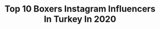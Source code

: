 ---
title: Top 10 Boxers Instagram Influencers In Turkey In 2020
description: >-
  Find top boxers Instagram influencers in Turkey in 2020. Most popular hashtags: #boxer #pitbull #follow #americanbully.
platform: Instagram
hits: 11
text_top: Analyze the best Instagram profiles on inBeat.
text_bottom: Our platform holds 11 Instagram influencers like this in Turkey for you to work with.
profiles:
  - username: "denizkozig01"
    fullname: >-
      Deniz Közig️️️️️️️
    bio: >-
      Deniz “ADANALI” Közig ▪️Athlete 🇹🇷 / 🇳🇱 ▪️Professional Boxer 5-0-0 (5 KO’s) ▪️#AdanaDemirSpor 🔵⚫️ ▪️ Manager @ilkerfurat
    location: "Turkey"
    followers: 78732
    engagement: 241
    commentsToLikes: 0.020378
    id: ckaoxukdoethi0i78t6hhw5kg
    verified: false
    hashtags: "#adanal, #boxingday, #denizko, #adanaliyik"
  - username: "nikostzotzos"
    fullname: >-
      Nikos Tzotzos 🇬🇷
    bio: >-
      • Professional Kick Boxer , 15-1 (9 KO's) • @underarmourgr athlete💪🏻 • Sports Science & Physical Education • Personal Trainer
    location: "Turkey"
    followers: 4836
    engagement: 2133
    commentsToLikes: 0.021574
    id: ck8tb5yb0ufa10j78qjzq1g5t
    verified: false
    hashtags: "#underarmourgreece, #throughthistogether, #tzotzosteam, #krataios"
  - username: "radmehrbrothers"
    fullname: >-
      Mobin_mohamad
    bio: >-
      🔱 Efsaneikizler .📍🇹🇷 Ankara 🔶Member of Muay Thai National Team 2015 🔶Muay Thai 2016 Champion 🔶Kick Box 2017 Champion 🔴 Kişisel ders ve online koçluk
    location: "Turkey"
    followers: 17945
    engagement: 887
    commentsToLikes: 0.119018
    id: ck1399rmkk8at0i19eybkxyr1
    verified: false
    hashtags: "#legendary, #muaythai, #onechampion, #onechampionship"
  - username: "liza.sila"
    fullname: >-
      Kopeklere fısıldayan adam
    bio: >-
      Mehmet KILIÇALP ☪ İstanBully Kennel YouTub - Mehmet Kılıçalp Tiktok - liza.sila
    location: "Turkey"
    followers: 104473
    engagement: 246
    commentsToLikes: 0.031595
    id: ck14ilj5pg0do0i19b4lyy6s7
    verified: false
    hashtags: "#presacanario, #americanpitbull, #instadogs, #pitbull"
  - username: "pitbullailesi33"
    fullname: >-
      PİTBULL TÜRKİYE 🇹🇷
    bio: >-
      •Kötü Köpek Yoktur Kötü Sahip Vardır🐾 •Reklam Ve Sponsorluk İçin 𝐃𝐌✌️ •TİK TOK HESABIMIZ👇 @pitbullyturkey
    location: "Turkey"
    followers: 16653
    engagement: 321
    commentsToLikes: 0.018410
    id: ck8tb4pubu9kt0j78z3wqru5n
    verified: false
    hashtags: "#rottweiler, #presecanario, #rednose, #pitbull"
  - username: "pitbull.tc"
    fullname: >-
      Mehmet kılıçalp
    bio: >-
      🔁 Reklam ve iş birliği 💴 @liza.sila Paylaştığımız son video yayında
    location: "Turkey"
    followers: 203896
    engagement: 401
    commentsToLikes: 0.020539
    id: ck14ili2og08y0i195boc1xo9
    verified: false
    hashtags: "#americanbulldog, #rottweiler, #boerboel, #kangal"
  - username: "kopekler.alemii"
    fullname: >-
      Köpekler Alemi
    bio: >-
      🔁 Reklam ve is birligi 💴 YouTube Kanalımıza Bekleriz Güncel Videolar İçin Abone Olun Linke tıkla ↘↘↘↙↙↙↙
    location: "Turkey"
    followers: 23317
    engagement: 458
    commentsToLikes: 0.039764
    id: ck14ilj4eg0cd0i19hswejk42
    verified: false
    hashtags: "#instadogs, #spike, #spikes, #americanbulldog"
  - username: "ezgisadeghi"
    fullname: >-
      Ezgi Turna Sadeghi
    bio: >-
      💝National Brow Artist @benefitturkiye 👩🏻‍🎨Makeup-SFX Artist 👩🏻‍🎓Fine Arts-Sculptor 🐕Resque dogs mother @gecegunduz_thebrothers 🌱Vegeterian
    location: "Turkey"
    followers: 12435
    engagement: 636
    commentsToLikes: 0.194663
    id: ck0u7i9nj4t2g0i19vh4d33vt
    verified: false
    hashtags: "#benefitbrows, #makeupartist, #makeupaddict, #24hourbrowsetter"
  - username: "cemokamizah_"
    fullname: >-
      🌐Cemoka passion🇹🇷
    bio: >-
      ♣️Life steyle blogger♣️ 🌍 Dünyadan videolar🎥
    location: "Turkey"
    followers: 6545
    engagement: 1269
    commentsToLikes: 0.028556
    id: ck8taxceutgp90j78xazxdtva
    verified: false
    hashtags: "#satisfyingvideos, #adrenalin, #mizah, #satisfying"
  - username: "baronpati6333"
    fullname: >-
      Baronpati6333
    bio: >-
      🔄 Reklam ve iş birliği yapılır 🔄 🐕Tarsusun En Büyük köpek konseptli kanali🐕 @oruc_bilal6333 @pitbullkralligi_enginisik #Mersin #Tarsus
    location: "Turkey"
    followers: 26715
    engagement: 401
    commentsToLikes: 0.028874
    id: ck8tb4qa0u9m20j78u614hm3h
    verified: false
    hashtags: "#staffordshirebullterrier, #animals, #followers, #likeforfollow"
---